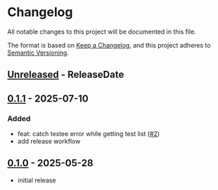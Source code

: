 # Changelog

All notable changes to this project will be documented in this file.

The format is based on [Keep a Changelog](https://keepachangelog.com/en/1.0.0/),
and this project adheres to [Semantic Versioning](https://semver.org/spec/v2.0.0.html).

<!-- next-header -->

## [Unreleased] - ReleaseDate

## [0.1.1] - 2025-07-10

### Added

- feat: catch testee error while getting test list ([#2](https://github.com/kaspar030/embedded-test-std-runner/pull/2))
- add release workflow

## [0.1.0] - 2025-05-28

- initial release

<!-- next-url -->
[Unreleased]: https://github.com/kaspar030/embedded-test-std-runner/compare/v0.1.1...HEAD
[0.1.1]: https://github.com/kaspar030/embedded-test-std-runner/compare/v0.1.0...v0.1.1
[0.1.0]: https://github.com/kaspar030/embedded-test-std-runner/releases/tag/v0.1.0
